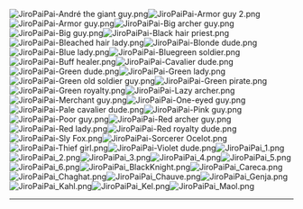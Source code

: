 ![JiroPaiPai-André the giant guy.png](https://raw.githubusercontent.com/Klokinator/FE-Repo/main/Portrait%20Repository/Spriting%20Community%20OC's%20(Grouped%20by%20Artist)/JiroPaiPai/JiroPaiPai-Andr%C3%A9%20the%20giant%20guy.png "JiroPaiPai-André the giant guy.png")![JiroPaiPai-Armor guy 2.png](https://raw.githubusercontent.com/Klokinator/FE-Repo/main/Portrait%20Repository/Spriting%20Community%20OC's%20(Grouped%20by%20Artist)/JiroPaiPai/JiroPaiPai-Armor%20guy%202.png "JiroPaiPai-Armor guy 2.png")![JiroPaiPai-Armor guy.png](https://raw.githubusercontent.com/Klokinator/FE-Repo/main/Portrait%20Repository/Spriting%20Community%20OC's%20(Grouped%20by%20Artist)/JiroPaiPai/JiroPaiPai-Armor%20guy.png "JiroPaiPai-Armor guy.png")![JiroPaiPai-Big archer guy.png](https://raw.githubusercontent.com/Klokinator/FE-Repo/main/Portrait%20Repository/Spriting%20Community%20OC's%20(Grouped%20by%20Artist)/JiroPaiPai/JiroPaiPai-Big%20archer%20guy.png "JiroPaiPai-Big archer guy.png")![JiroPaiPai-Big guy.png](https://raw.githubusercontent.com/Klokinator/FE-Repo/main/Portrait%20Repository/Spriting%20Community%20OC's%20(Grouped%20by%20Artist)/JiroPaiPai/JiroPaiPai-Big%20guy.png "JiroPaiPai-Big guy.png")![JiroPaiPai-Black hair priest.png](https://raw.githubusercontent.com/Klokinator/FE-Repo/main/Portrait%20Repository/Spriting%20Community%20OC's%20(Grouped%20by%20Artist)/JiroPaiPai/JiroPaiPai-Black%20hair%20priest.png "JiroPaiPai-Black hair priest.png")![JiroPaiPai-Bleached hair lady.png](https://raw.githubusercontent.com/Klokinator/FE-Repo/main/Portrait%20Repository/Spriting%20Community%20OC's%20(Grouped%20by%20Artist)/JiroPaiPai/JiroPaiPai-Bleached%20hair%20lady.png "JiroPaiPai-Bleached hair lady.png")![JiroPaiPai-Blonde dude.png](https://raw.githubusercontent.com/Klokinator/FE-Repo/main/Portrait%20Repository/Spriting%20Community%20OC's%20(Grouped%20by%20Artist)/JiroPaiPai/JiroPaiPai-Blonde%20dude.png "JiroPaiPai-Blonde dude.png")![JiroPaiPai-Blue lady.png](https://raw.githubusercontent.com/Klokinator/FE-Repo/main/Portrait%20Repository/Spriting%20Community%20OC's%20(Grouped%20by%20Artist)/JiroPaiPai/JiroPaiPai-Blue%20lady.png "JiroPaiPai-Blue lady.png")![JiroPaiPai-Bluegreen soldier.png](https://raw.githubusercontent.com/Klokinator/FE-Repo/main/Portrait%20Repository/Spriting%20Community%20OC's%20(Grouped%20by%20Artist)/JiroPaiPai/JiroPaiPai-Bluegreen%20soldier.png "JiroPaiPai-Bluegreen soldier.png")![JiroPaiPai-Buff healer.png](https://raw.githubusercontent.com/Klokinator/FE-Repo/main/Portrait%20Repository/Spriting%20Community%20OC's%20(Grouped%20by%20Artist)/JiroPaiPai/JiroPaiPai-Buff%20healer.png "JiroPaiPai-Buff healer.png")![JiroPaiPai-Cavalier dude.png](https://raw.githubusercontent.com/Klokinator/FE-Repo/main/Portrait%20Repository/Spriting%20Community%20OC's%20(Grouped%20by%20Artist)/JiroPaiPai/JiroPaiPai-Cavalier%20dude.png "JiroPaiPai-Cavalier dude.png")![JiroPaiPai-Green dude.png](https://raw.githubusercontent.com/Klokinator/FE-Repo/main/Portrait%20Repository/Spriting%20Community%20OC's%20(Grouped%20by%20Artist)/JiroPaiPai/JiroPaiPai-Green%20dude.png "JiroPaiPai-Green dude.png")![JiroPaiPai-Green lady.png](https://raw.githubusercontent.com/Klokinator/FE-Repo/main/Portrait%20Repository/Spriting%20Community%20OC's%20(Grouped%20by%20Artist)/JiroPaiPai/JiroPaiPai-Green%20lady.png "JiroPaiPai-Green lady.png")![JiroPaiPai-Green old soldier guy.png](https://raw.githubusercontent.com/Klokinator/FE-Repo/main/Portrait%20Repository/Spriting%20Community%20OC's%20(Grouped%20by%20Artist)/JiroPaiPai/JiroPaiPai-Green%20old%20soldier%20guy.png "JiroPaiPai-Green old soldier guy.png")![JiroPaiPai-Green pirate.png](https://raw.githubusercontent.com/Klokinator/FE-Repo/main/Portrait%20Repository/Spriting%20Community%20OC's%20(Grouped%20by%20Artist)/JiroPaiPai/JiroPaiPai-Green%20pirate.png "JiroPaiPai-Green pirate.png")![JiroPaiPai-Green royalty.png](https://raw.githubusercontent.com/Klokinator/FE-Repo/main/Portrait%20Repository/Spriting%20Community%20OC's%20(Grouped%20by%20Artist)/JiroPaiPai/JiroPaiPai-Green%20royalty.png "JiroPaiPai-Green royalty.png")![JiroPaiPai-Lazy archer.png](https://raw.githubusercontent.com/Klokinator/FE-Repo/main/Portrait%20Repository/Spriting%20Community%20OC's%20(Grouped%20by%20Artist)/JiroPaiPai/JiroPaiPai-Lazy%20archer.png "JiroPaiPai-Lazy archer.png")![JiroPaiPai-Merchant guy.png](https://raw.githubusercontent.com/Klokinator/FE-Repo/main/Portrait%20Repository/Spriting%20Community%20OC's%20(Grouped%20by%20Artist)/JiroPaiPai/JiroPaiPai-Merchant%20guy.png "JiroPaiPai-Merchant guy.png")![JiroPaiPai-One-eyed guy.png](https://raw.githubusercontent.com/Klokinator/FE-Repo/main/Portrait%20Repository/Spriting%20Community%20OC's%20(Grouped%20by%20Artist)/JiroPaiPai/JiroPaiPai-One-eyed%20guy.png "JiroPaiPai-One-eyed guy.png")![JiroPaiPai-Pale cavalier dude.png](https://raw.githubusercontent.com/Klokinator/FE-Repo/main/Portrait%20Repository/Spriting%20Community%20OC's%20(Grouped%20by%20Artist)/JiroPaiPai/JiroPaiPai-Pale%20cavalier%20dude.png "JiroPaiPai-Pale cavalier dude.png")![JiroPaiPai-Pink guy.png](https://raw.githubusercontent.com/Klokinator/FE-Repo/main/Portrait%20Repository/Spriting%20Community%20OC's%20(Grouped%20by%20Artist)/JiroPaiPai/JiroPaiPai-Pink%20guy.png "JiroPaiPai-Pink guy.png")![JiroPaiPai-Poor guy.png](https://raw.githubusercontent.com/Klokinator/FE-Repo/main/Portrait%20Repository/Spriting%20Community%20OC's%20(Grouped%20by%20Artist)/JiroPaiPai/JiroPaiPai-Poor%20guy.png "JiroPaiPai-Poor guy.png")![JiroPaiPai-Red archer guy.png](https://raw.githubusercontent.com/Klokinator/FE-Repo/main/Portrait%20Repository/Spriting%20Community%20OC's%20(Grouped%20by%20Artist)/JiroPaiPai/JiroPaiPai-Red%20archer%20guy.png "JiroPaiPai-Red archer guy.png")![JiroPaiPai-Red lady.png](https://raw.githubusercontent.com/Klokinator/FE-Repo/main/Portrait%20Repository/Spriting%20Community%20OC's%20(Grouped%20by%20Artist)/JiroPaiPai/JiroPaiPai-Red%20lady.png "JiroPaiPai-Red lady.png")![JiroPaiPai-Red royalty dude.png](https://raw.githubusercontent.com/Klokinator/FE-Repo/main/Portrait%20Repository/Spriting%20Community%20OC's%20(Grouped%20by%20Artist)/JiroPaiPai/JiroPaiPai-Red%20royalty%20dude.png "JiroPaiPai-Red royalty dude.png")![JiroPaiPai-Sly Fox.png](https://raw.githubusercontent.com/Klokinator/FE-Repo/main/Portrait%20Repository/Spriting%20Community%20OC's%20(Grouped%20by%20Artist)/JiroPaiPai/JiroPaiPai-Sly%20Fox.png "JiroPaiPai-Sly Fox.png")![JiroPaiPai-Sorcerer Ocelot.png](https://raw.githubusercontent.com/Klokinator/FE-Repo/main/Portrait%20Repository/Spriting%20Community%20OC's%20(Grouped%20by%20Artist)/JiroPaiPai/JiroPaiPai-Sorcerer%20Ocelot.png "JiroPaiPai-Sorcerer Ocelot.png")![JiroPaiPai-Thief girl.png](https://raw.githubusercontent.com/Klokinator/FE-Repo/main/Portrait%20Repository/Spriting%20Community%20OC's%20(Grouped%20by%20Artist)/JiroPaiPai/JiroPaiPai-Thief%20girl.png "JiroPaiPai-Thief girl.png")![JiroPaiPai-Violet dude.png](https://raw.githubusercontent.com/Klokinator/FE-Repo/main/Portrait%20Repository/Spriting%20Community%20OC's%20(Grouped%20by%20Artist)/JiroPaiPai/JiroPaiPai-Violet%20dude.png "JiroPaiPai-Violet dude.png")![JiroPaiPai_1.png](https://raw.githubusercontent.com/Klokinator/FE-Repo/main/Portrait%20Repository/Spriting%20Community%20OC's%20(Grouped%20by%20Artist)/JiroPaiPai/JiroPaiPai_1.png "JiroPaiPai_1.png")![JiroPaiPai_2.png](https://raw.githubusercontent.com/Klokinator/FE-Repo/main/Portrait%20Repository/Spriting%20Community%20OC's%20(Grouped%20by%20Artist)/JiroPaiPai/JiroPaiPai_2.png "JiroPaiPai_2.png")![JiroPaiPai_3.png](https://raw.githubusercontent.com/Klokinator/FE-Repo/main/Portrait%20Repository/Spriting%20Community%20OC's%20(Grouped%20by%20Artist)/JiroPaiPai/JiroPaiPai_3.png "JiroPaiPai_3.png")![JiroPaiPai_4.png](https://raw.githubusercontent.com/Klokinator/FE-Repo/main/Portrait%20Repository/Spriting%20Community%20OC's%20(Grouped%20by%20Artist)/JiroPaiPai/JiroPaiPai_4.png "JiroPaiPai_4.png")![JiroPaiPai_5.png](https://raw.githubusercontent.com/Klokinator/FE-Repo/main/Portrait%20Repository/Spriting%20Community%20OC's%20(Grouped%20by%20Artist)/JiroPaiPai/JiroPaiPai_5.png "JiroPaiPai_5.png")![JiroPaiPai_6.png](https://raw.githubusercontent.com/Klokinator/FE-Repo/main/Portrait%20Repository/Spriting%20Community%20OC's%20(Grouped%20by%20Artist)/JiroPaiPai/JiroPaiPai_6.png "JiroPaiPai_6.png")![JiroPaiPai_BlackKnight.png](https://raw.githubusercontent.com/Klokinator/FE-Repo/main/Portrait%20Repository/Spriting%20Community%20OC's%20(Grouped%20by%20Artist)/JiroPaiPai/JiroPaiPai_BlackKnight.png "JiroPaiPai_BlackKnight.png")![JiroPaiPai_Careca.png](https://raw.githubusercontent.com/Klokinator/FE-Repo/main/Portrait%20Repository/Spriting%20Community%20OC's%20(Grouped%20by%20Artist)/JiroPaiPai/JiroPaiPai_Careca.png "JiroPaiPai_Careca.png")![JiroPaiPai_Chaghat.png](https://raw.githubusercontent.com/Klokinator/FE-Repo/main/Portrait%20Repository/Spriting%20Community%20OC's%20(Grouped%20by%20Artist)/JiroPaiPai/JiroPaiPai_Chaghat.png "JiroPaiPai_Chaghat.png")![JiroPaiPai_Chauve.png](https://raw.githubusercontent.com/Klokinator/FE-Repo/main/Portrait%20Repository/Spriting%20Community%20OC's%20(Grouped%20by%20Artist)/JiroPaiPai/JiroPaiPai_Chauve.png "JiroPaiPai_Chauve.png")![JiroPaiPai_Genja.png](https://raw.githubusercontent.com/Klokinator/FE-Repo/main/Portrait%20Repository/Spriting%20Community%20OC's%20(Grouped%20by%20Artist)/JiroPaiPai/JiroPaiPai_Genja.png "JiroPaiPai_Genja.png")![JiroPaiPai_Kahl.png](https://raw.githubusercontent.com/Klokinator/FE-Repo/main/Portrait%20Repository/Spriting%20Community%20OC's%20(Grouped%20by%20Artist)/JiroPaiPai/JiroPaiPai_Kahl.png "JiroPaiPai_Kahl.png")![JiroPaiPai_Kel.png](https://raw.githubusercontent.com/Klokinator/FE-Repo/main/Portrait%20Repository/Spriting%20Community%20OC's%20(Grouped%20by%20Artist)/JiroPaiPai/JiroPaiPai_Kel.png "JiroPaiPai_Kel.png")![JiroPaiPai_Maol.png](https://raw.githubusercontent.com/Klokinator/FE-Repo/main/Portrait%20Repository/Spriting%20Community%20OC's%20(Grouped%20by%20Artist)/JiroPaiPai/JiroPaiPai_Maol.png "JiroPaiPai_Maol.png")



----

